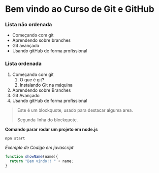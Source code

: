 # Bem vindo ao Curso de Git e GitHub
### Lista não ordenada
* Começando com git
* Aprendendo sobre branches
* Git avançado
* Usando gitHub de forma profissional

### Lista ordenada
1. Começando com git
    1. O que é git?
    2. Instalando Git na máquina
2. Aprendendo sobre Branches
3. Git Avançado
4. Usando gitHub de forma profissional

>Este é um blockquote, usado para destacar alguma area.
>
>Segunda linha do blockquote.

**Comando parar rodar um projeto em node.js**

```
npm start
```

_Exemplo de Codigo em javascript_

```javascript
function showName(name){
  return "Bem vindo!! " + name;
}
```

